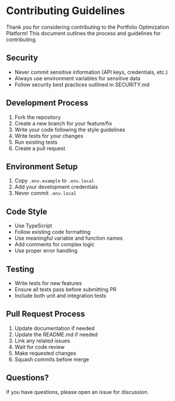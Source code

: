 # Contributing Guidelines

Thank you for considering contributing to the Portfolio Optimization Platform! This document outlines the process and guidelines for contributing.

## Security

- Never commit sensitive information (API keys, credentials, etc.)
- Always use environment variables for sensitive data
- Follow security best practices outlined in SECURITY.md

## Development Process

1. Fork the repository
2. Create a new branch for your feature/fix
3. Write your code following the style guidelines
4. Write tests for your changes
5. Run existing tests
6. Create a pull request

## Environment Setup

1. Copy `.env.example` to `.env.local`
2. Add your development credentials
3. Never commit `.env.local`

## Code Style

- Use TypeScript
- Follow existing code formatting
- Use meaningful variable and function names
- Add comments for complex logic
- Use proper error handling

## Testing

- Write tests for new features
- Ensure all tests pass before submitting PR
- Include both unit and integration tests

## Pull Request Process

1. Update documentation if needed
2. Update the README.md if needed
3. Link any related issues
4. Wait for code review
5. Make requested changes
6. Squash commits before merge

## Questions?

If you have questions, please open an issue for discussion. 